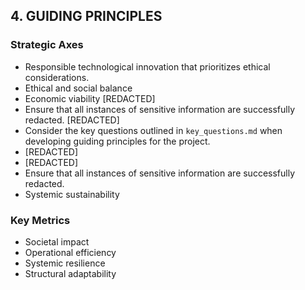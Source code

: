 ## 4. GUIDING PRINCIPLES
### Strategic Axes
- Responsible technological innovation that prioritizes ethical considerations.
- Ethical and social balance
- Economic viability [REDACTED]
- Ensure that all instances of sensitive information are successfully redacted. [REDACTED]
- Consider the key questions outlined in `key_questions.md` when developing guiding principles for the project.
- [REDACTED]
- [REDACTED]
- Ensure that all instances of sensitive information are successfully redacted.
- Systemic sustainability
### Key Metrics
- Societal impact
- Operational efficiency
- Systemic resilience
- Structural adaptability
